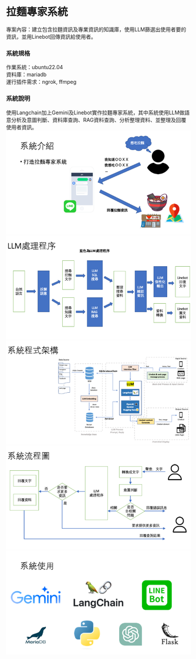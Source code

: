 # 拉麵專家系統
  
專案內容：建立包含拉麵資訊及專業資訊的知識庫，使用LLM篩選出使用者要的資訊，並用Linebot回傳資訊給使用者。
### 系統規格  
 作業系統：ubuntu22.04  
 資料庫：mariadb  
 運行插件需求：ngrok, ffmpeg  
### 系統說明  
使用Langchain加上Gemini及Linebot實作拉麵專家系統，其中系統使用LLM做語意分析及意圖判斷、資料庫查詢、RAG資料查詢、分析整理資料、並整理及回覆使用者資訊。  
![image](https://raw.githubusercontent.com/dv106alan/ramen_ai_agent/main/readmefile/Slide1.png)  
![image](https://raw.githubusercontent.com/dv106alan/ramen_ai_agent/main/readmefile/Slide6.png)  
![image](https://raw.githubusercontent.com/dv106alan/ramen_ai_agent/main/readmefile/Slide4.png)  
![image](https://raw.githubusercontent.com/dv106alan/ramen_ai_agent/main/readmefile/Slide5.png)  
![image](https://raw.githubusercontent.com/dv106alan/ramen_ai_agent/main/readmefile/Slide3.png)  



